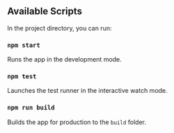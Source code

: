 
## Available Scripts
In the project directory, you can run:

### `npm start`

Runs the app in the development mode.

### `npm test`

Launches the test runner in the interactive watch mode.<br />

### `npm run build`

Builds the app for production to the `build` folder.
